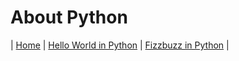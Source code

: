 # About Python


| [Home](https://github.com/caelenwalker/DigitalConceptTutorial) | [Hello World in Python](https://github.com/caelenwalker/DigitalConceptTutorial/blob/main/hello-world.md) | [Fizzbuzz in Python](https://github.com/caelenwalker/DigitalConceptTutorial/blob/main/fizzbuzz.md) |

